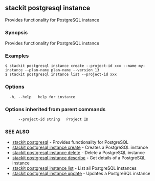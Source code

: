 ## stackit postgresql instance

Provides functionality for PostgreSQL instance

### Synopsis

Provides functionality for PostgreSQL instance

### Examples

```
$ stackit postgresql instance create --project-id xxx --name my-instance --plan-name plan-name --version 13
$ stackit postgresql instance list --project-id xxx
```

### Options

```
  -h, --help   help for instance
```

### Options inherited from parent commands

```
      --project-id string   Project ID
```

### SEE ALSO

* [stackit postgresql](./stackit_postgresql.md)	 - Provides functionality for PostgreSQL
* [stackit postgresql instance create](./stackit_postgresql_instance_create.md)	 - Creates a PostgreSQL instance
* [stackit postgresql instance delete](./stackit_postgresql_instance_delete.md)	 - Delete a PostgreSQL instance
* [stackit postgresql instance describe](./stackit_postgresql_instance_describe.md)	 - Get details of a PostgreSQL instance
* [stackit postgresql instance list](./stackit_postgresql_instance_list.md)	 - List all PostgreSQL instances
* [stackit postgresql instance update](./stackit_postgresql_instance_update.md)	 - Updates a PostgreSQL instance

